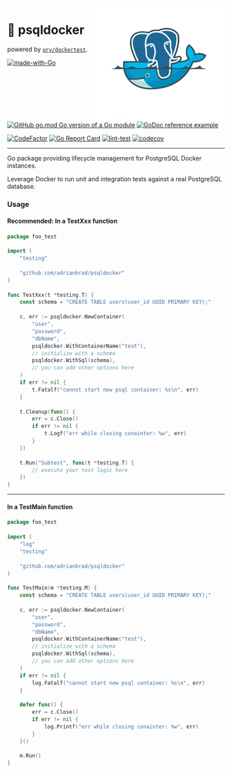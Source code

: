 <img align="right" width="300" src="https://github.com/adrianbrad/psqldocker/blob/image-data/psql_docker.png?raw=true" alt="adrianbrad psqldocker">

# 🚢 psqldocker

powered by [`ory/dockertest`](https://github.com/ory/dockertest).

[![made-with-Go](https://img.shields.io/badge/Made%20with-Go-1f425f.svg)](https://go.dev/)
[![GitHub go.mod Go version of a Go module](https://img.shields.io/github/go-mod/go-version/adrianbrad/psqldocker)](https://github.com/adrianbrad/psqldocker)
[![GoDoc reference example](https://img.shields.io/badge/godoc-reference-blue.svg)](https://pkg.go.dev/github.com/adrianbrad/psqldocker)

[![CodeFactor](https://www.codefactor.io/repository/github/adrianbrad/psqldocker/badge)](https://www.codefactor.io/repository/github/adrianbrad/psqldocker)
[![Go Report Card](https://goreportcard.com/badge/github.com/adrianbrad/psqldocker)](https://goreportcard.com/report/github.com/adrianbrad/psqldocker)
[![lint-test](https://github.com/adrianbrad/psqldocker/workflows/lint-test/badge.svg)](https://github.com/adrianbrad/psqldocker/actions?query=workflow%3Alint-test)
[![codecov](https://codecov.io/gh/adrianbrad/psqldocker/branch/main/graph/badge.svg)](https://codecov.io/gh/adrianbrad/psqldocker)

---

Go package providing lifecycle management for PostgreSQL Docker instances.

Leverage Docker to run unit and integration tests against a real PostgreSQL database.

### Usage
#### Recommended: In a TestXxx function

```go
package foo_test

import (
	"testing"

	"github.com/adrianbrad/psqldocker"
)

func TestXxx(t *testing.T) {
    const schema = "CREATE TABLE users(user_id UUID PRIMARY KEY);"
	
    c, err := psqldocker.NewContainer(
        "user",
        "password",
        "dbName",
        psqldocker.WithContainerName("test"), 
        // initialize with a schema
        psqldocker.WithSql(schema),
        // you can add other options here
    )
    if err != nil {
        t.Fatalf("cannot start new psql container: %s\n", err)
    }
	
    t.Cleanup(func() {
        err = c.Close()
        if err != nil {
            t.Logf("err while closing conainter: %w", err)
        }
    })
	
    t.Run("Subtest", func(t *testing.T) {
        // execute your test logic here 
    })
}
```
---
#### In a TestMain function

```go
package foo_test

import (
	"log"
	"testing"

	"github.com/adrianbrad/psqldocker"
)

func TestMain(m *testing.M) {
	const schema = "CREATE TABLE users(user_id UUID PRIMARY KEY);"

    c, err := psqldocker.NewContainer(
        "user",
        "password",
        "dbName",
        psqldocker.WithContainerName("test"), 
        // initialize with a schema
        psqldocker.WithSql(schema),
        // you can add other options here
    )
    if err != nil {
        log.Fatalf("cannot start new psql container: %s\n", err)
    }
	
    defer func() {
        err = c.Close()
        if err != nil {
            log.Printf("err while closing conainter: %w", err)
        }
    }() 
	
    m.Run()
}
```

